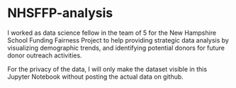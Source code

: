 # NHSFFP-analysis
I worked as data science fellow in the team of 5 for the New Hampshire School Funding Fairness Project to help providing strategic data analysis by visualizing demographic trends, and identifying potential donors for future donor outreach activities.

For the privacy of the data, I will only make the dataset visible in this Jupyter Notebook without posting the actual data on github.
